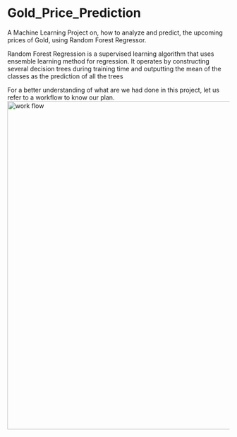 # Gold_Price_Prediction

A Machine Learning Project on, how to analyze and predict, the upcoming prices of Gold, using Random Forest Regressor.

Random Forest Regression is a supervised learning algorithm that uses ensemble learning method for regression. 
It operates by constructing several decision trees during training time and outputting the mean of the classes as the prediction of all the trees


For a better understanding of what are we had done in this project, let us refer to a workflow to know our plan.
<img width="744" alt="work flow" src="https://github.com/shreyashsupe/Gold_Price_Prediction/assets/108145454/a3a746cd-5035-4b54-ada6-6272a7aad3f7">

